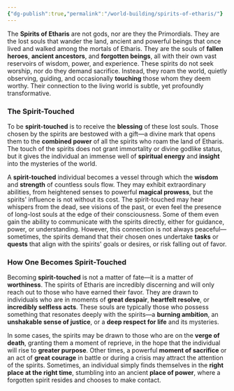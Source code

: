 ```yaml
---
{"dg-publish":true,"permalink":"/world-building/spirits-of-etharis/"}
---
```


The **Spirits of Etharis** are not gods, nor are they the Primordials. They are the lost souls that wander the land, ancient and powerful beings that once lived and walked among the mortals of Etharis. They are the souls of **fallen heroes**, **ancient ancestors**, and **forgotten beings**, all with their own vast reservoirs of wisdom, power, and experience. These spirits do not seek worship, nor do they demand sacrifice. Instead, they roam the world, quietly observing, guiding, and occasionally **touching** those whom they deem worthy. Their connection to the living world is subtle, yet profoundly transformative.

### **The Spirit-Touched**

To be **spirit-touched** is to receive the **blessing** of these lost souls. Those chosen by the spirits are bestowed with a gift—a divine mark that opens them to the **combined power** of all the spirits who roam the land of Etharis. The touch of the spirits does not grant immortality or divine godlike status, but it gives the individual an immense well of **spiritual energy** and **insight** into the mysteries of the world.

A **spirit-touched** individual becomes a vessel through which the **wisdom** and **strength** of countless souls flow. They may exhibit extraordinary abilities, from heightened senses to powerful **magical prowess**, but the spirits' influence is not without its cost. The spirit-touched may hear whispers from the dead, see visions of the past, or even feel the presence of long-lost souls at the edge of their consciousness. Some of them even gain the ability to communicate with the spirits directly, either for guidance, power, or understanding. However, this connection is not always peaceful—sometimes, the spirits demand that their chosen ones undertake **tasks** or **quests** that align with the spirits' goals or desires, or risk falling out of favor.

### **How One Becomes Spirit-Touched**

Becoming **spirit-touched** is not a matter of fate—it is a matter of **worthiness**. The spirits of Etharis are incredibly discerning and will only reach out to those who have earned their favor. They are drawn to individuals who are in moments of **great despair**, **heartfelt resolve**, or **incredibly selfless acts**. These souls are typically those who possess something that resonates deeply with the spirits—a **burning ambition**, an **unshakable sense of justice**, or a **deep respect for life** and its mysteries.

In some cases, the spirits may be drawn to those who are on the **verge of death**, granting them a moment of reprieve, in the hope that the individual will rise to **greater purpose**. Other times, a powerful **moment of sacrifice** or an act of **great courage** in battle or during a crisis may attract the attention of the spirits. Sometimes, an individual simply finds themselves in the **right place at the right time**, stumbling into an ancient **place of power**, where a forgotten spirit resides and chooses to make contact.